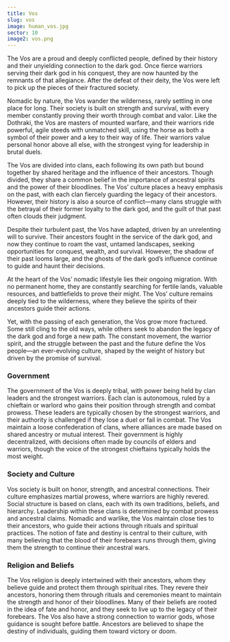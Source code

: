 ```yaml
---
title: Vos
slug: vos
image: human_vos.jpg
sector: 10
image2: vos.png
---
```


The Vos are a proud and deeply conflicted people, defined by their history and their unyielding connection to the dark god. Once fierce warriors serving their dark god in his conquest, they are now haunted by the remnants of that allegiance. After the defeat of their deity, the Vos were left to pick up the pieces of their fractured society.

Nomadic by nature, the Vos wander the wilderness, rarely settling in one place for long. Their society is built on strength and survival, with every member constantly proving their worth through combat and valor. Like the Dothraki, the Vos are masters of mounted warfare, and their warriors ride powerful, agile steeds with unmatched skill, using the horse as both a symbol of their power and a key to their way of life. Their warriors value personal honor above all else, with the strongest vying for leadership in brutal duels.

The Vos are divided into clans, each following its own path but bound together by shared heritage and the influence of their ancestors. Though divided, they share a common belief in the importance of ancestral spirits and the power of their bloodlines. The Vos’ culture places a heavy emphasis on the past, with each clan fiercely guarding the legacy of their ancestors. However, their history is also a source of conflict—many clans struggle with the betrayal of their former loyalty to the dark god, and the guilt of that past often clouds their judgment.

Despite their turbulent past, the Vos have adapted, driven by an unrelenting will to survive. Their ancestors fought in the service of the dark god, and now they continue to roam the vast, untamed landscapes, seeking opportunities for conquest, wealth, and survival. However, the shadow of their past looms large, and the ghosts of the dark god’s influence continue to guide and haunt their decisions.

At the heart of the Vos’ nomadic lifestyle lies their ongoing migration. With no permanent home, they are constantly searching for fertile lands, valuable resources, and battlefields to prove their might. The Vos’ culture remains deeply tied to the wilderness, where they believe the spirits of their ancestors guide their actions.

Yet, with the passing of each generation, the Vos grow more fractured. Some still cling to the old ways, while others seek to abandon the legacy of the dark god and forge a new path. The constant movement, the warrior spirit, and the struggle between the past and the future define the Vos people—an ever-evolving culture, shaped by the weight of history but driven by the promise of survival.

### Government

The government of the Vos is deeply tribal, with power being held by clan leaders and the strongest warriors. Each clan is autonomous, ruled by a chieftain or warlord who gains their position through strength and combat prowess. These leaders are typically chosen by the strongest warriors, and their authority is challenged if they lose a duel or fail in combat. The Vos maintain a loose confederation of clans, where alliances are made based on shared ancestry or mutual interest. Their government is highly decentralized, with decisions often made by councils of elders and warriors, though the voice of the strongest chieftains typically holds the most weight.

### Society and Culture
Vos society is built on honor, strength, and ancestral connections. Their culture emphasizes martial prowess, where warriors are highly revered. Social structure is based on clans, each with its own traditions, beliefs, and hierarchy. Leadership within these clans is determined by combat prowess and ancestral claims. Nomadic and warlike, the Vos maintain close ties to their ancestors, who guide their actions through rituals and spiritual practices. The notion of fate and destiny is central to their culture, with many believing that the blood of their forebears runs through them, giving them the strength to continue their ancestral wars.

### Religion and Beliefs
The Vos religion is deeply intertwined with their ancestors, whom they believe guide and protect them through spiritual rites. They revere their ancestors, honoring them through rituals and ceremonies meant to maintain the strength and honor of their bloodlines. Many of their beliefs are rooted in the idea of fate and honor, and they seek to live up to the legacy of their forebears. The Vos also have a strong connection to warrior gods, whose guidance is sought before battle. Ancestors are believed to shape the destiny of individuals, guiding them toward victory or doom.

